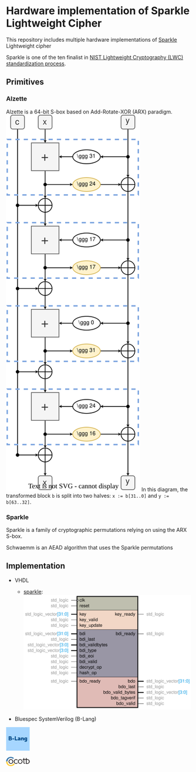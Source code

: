 

# Hardware implementation of Sparkle Lightweight Cipher
This repository includes multiple hardware implementations of [Sparkle](https://sparkle-lwc.github.io) Lightweight cipher

Sparkle is one of the ten finalist in [NIST Lightweight Cryptography (LWC)  standardization process](https://csrc.nist.gov/Projects/lightweight-cryptography/).

## Primitives
### Alzette
Alzette is a 64-bit S-box based on Add-Rotate-XOR (ARX) paradigm.
![Alzette](doc/alzette.svg)
In this diagram, the transformed block `b` is split into two halves: `x := b[31..0]` and `y := b[63..32]`.


### Sparkle
Sparkle is a family of cryptographic permutations relying on using the ARX S-box.

Schwaemm is an AEAD algorithm that uses the Sparkle permutations


## Implementation

- VHDL
    - [sparkle](vhdl/sparkle.vhdl):
        ![Block Diagram](sparkle.svg)

- Bluespec SystemVerilog (B-Lang)


[<img alt="B-Lang" src="doc/blang.png" width=64 />](https://github.com/B-Lang-org/bsc)

[<img alt="Cocotb" src="doc/cocotb-logo.svg" width=64 />](https://www.cocotb.org)





